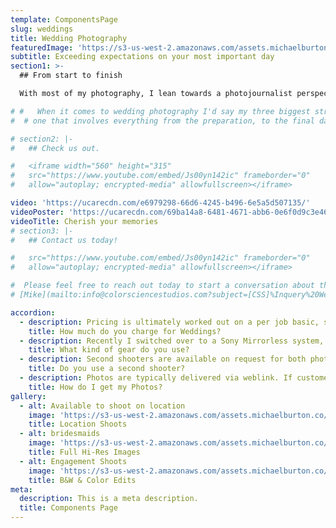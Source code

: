 ```yaml
---
template: ComponentsPage
slug: weddings
title: Wedding Photography
featuredImage: 'https://s3-us-west-2.amazonaws.com/assets.michaelburton.co/IMG_0901.jpg'
subtitle: Exceeding expectations on your most important day
section1: >-
  ## From start to finish 

  With most of my photography, I lean towards a photojournalist perspective. I aim to document the entire day, capturing the essence of reliving that event. From preparation, to final dances, the story of a wedding is one couples will always remember. Hiring a professional to document your wedding allows you a concrete way to recall your event and all the great people you shared it with.

# #   When it comes to wedding photography I'd say my three biggest strengths are experience, staying calm, and composition. For experience, having photographed many dozen weddings I've gained a solid understanding for the timing of the event. Several key moments should must be captured
#  # one that involves everything from the preparation, to the final dances at the end of the night.

# section2: |-
#   ## Check us out.

#   <iframe width="560" height="315"
#   src="https://www.youtube.com/embed/Js00yn142ic" frameborder="0"
#   allow="autoplay; encrypted-media" allowfullscreen></iframe>

video: 'https://ucarecdn.com/e6979298-66d6-4245-b496-6e5a5d507135/'
videoPoster: 'https://ucarecdn.com/69ba14a8-6481-4671-abb6-0e6f0d9c3e46/'
videoTitle: Cherish your memories
# section3: |-
#   ## Contact us today!

#   src="https://www.youtube.com/embed/Js00yn142ic" frameborder="0"
#   allow="autoplay; encrypted-media" allowfullscreen></iframe>

#  Please feel free to reach out today to start a conversation about the needs for you next event. Please don't hesitate to send over an email to
# [Mike](mailto:info@colorsciencestudios.com?subject=[CSS]%Inquery%20Weddings%20SiteReferral)

accordion:
  - description: Pricing is ultimately worked out on a per job basic, so make sure to contact me directly for an accurate quote. However as a general reference rates start at $350/Hour and are factoring in to include post and pre production time.
    title: How much do you charge for Weddings?
  - description: Recently I switched over to a Sony Mirrorless system, and quite frankly am loving the new setup. As a previous Canon user, I'm still a huge fan of their L series lenses and build quality on the 5D lineup, but the new autofocus system available on the A9/A7 cameras in a true gamechanger. With almost 700 focus points, nearly every shot comes out sharp and crisp. Combining the Sony A7 Mk III with a Zeiss 50mm 1.4 for portraits and videography produces magical effects I can't wait to share
    title: What kind of gear do you use?
  - description: Second shooters are available on request for both photography and videography. Typically second/third shooter jobs are needed for videography/photography joint contracts, and jobs $2500 or higher.
    title: Do you use a second shooter?
  - description: Photos are typically delivered via weblink. If customer would prefer a physcial drive, a USB can be arranged at an additional cost. Web links are included in all photo packages, and clients have full access to the unrestricted Hi-Res JPEG outputs from their session. Once clients have their pictures they may print them at their convenience on any available printer (We make licensing and downloading easy! Simply download and print, share, link, etc. No watermarks, full-size files). Photo turnaround guarenteed within 14 calendar days. For photobooth rentals, headshots photos are guarentteed delivery within 1 week (7 days).
    title: How do I get my Photos?
gallery:
  - alt: Available to shoot on location
    image: 'https://s3-us-west-2.amazonaws.com/assets.michaelburton.co/IMG_3934.jpg'
    title: Location Shoots
  - alt: bridesmaids
    image: 'https://s3-us-west-2.amazonaws.com/assets.michaelburton.co/IMG_6641.jpg'
    title: Full Hi-Res Images
  - alt: Engagement Shoots
    image: 'https://s3-us-west-2.amazonaws.com/assets.michaelburton.co/IMG_2182.jpg'
    title: B&W & Color Edits
meta:
  description: This is a meta description.
  title: Components Page
---
```

